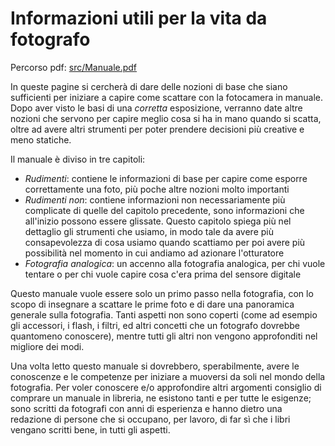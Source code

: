 # Informazioni utili per la vita da fotografo

Percorso pdf: [src/Manuale.pdf](./src/Manuale.pdf)

In queste pagine si cercherà di dare delle nozioni di base che siano sufficienti per iniziare a capire come scattare con la fotocamera in manuale.
Dopo aver visto le basi di una *corretta* esposizione, verranno date altre nozioni che servono per capire meglio cosa si ha in mano quando si scatta, oltre ad avere altri strumenti per poter prendere decisioni più creative e meno statiche.

Il manuale è diviso in tre capitoli:
* *Rudimenti*: contiene le informazioni di base per capire come esporre correttamente una foto, più poche altre nozioni molto importanti
* *Rudimenti non*: contiene informazioni non necessariamente più complicate di quelle del capitolo precedente, sono informazioni che all'inizio possono essere glissate. Questo capitolo spiega più nel dettaglio gli strumenti che usiamo, in modo tale da avere più consapevolezza di cosa usiamo quando scattiamo per poi avere più possibilità nel momento in cui andiamo ad azionare l'otturatore
* *Fotografia analogica*: un accenno alla fotografia analogica, per chi vuole tentare o per chi vuole capire cosa c'era prima del sensore digitale

Questo manuale vuole essere solo un primo passo nella fotografia, con lo scopo di insegnare a scattare le prime foto e di dare una panoramica generale sulla fotografia.
Tanti aspetti non sono coperti (come ad esempio gli accessori, i flash, i filtri, ed altri concetti che un fotografo dovrebbe quantomeno conoscere), mentre tutti gli altri non vengono approfonditi nel migliore dei modi.

Una volta letto questo manuale si dovrebbero, sperabilmente, avere le conoscenze e le competenze per iniziare a muoversi da soli nel mondo della fotografia.
Per voler conoscere e/o approfondire altri argomenti consiglio di comprare un manuale in libreria, ne esistono tanti e per tutte le esigenze; sono scritti da fotografi con anni di esperienza e hanno dietro una redazione di persone che si occupano, per lavoro, di far sì che i libri vengano scritti bene, in tutti gli aspetti.